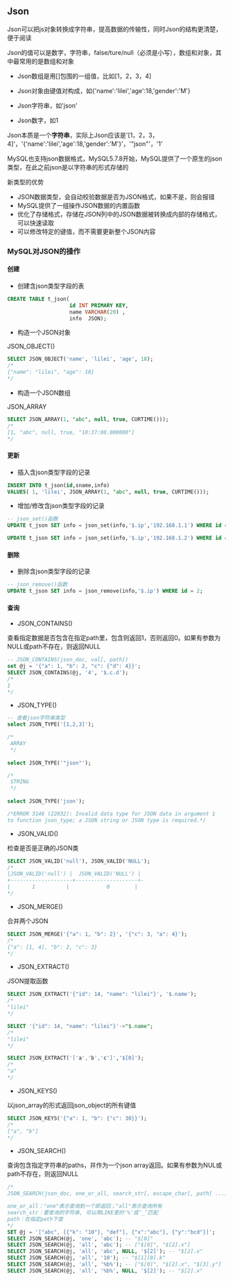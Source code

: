 ## Json

Json可以把js对象转换成字符串，提高数据的传输性，同时Json的结构更清楚，便于阅读

Json的值可以是数字，字符串，false/ture/null（必须是小写），数组和对象，其中最常用的是数组和对象

* Json数组是用[]包围的一组值，比如[1，2，3，4]

* Json对象由键值对构成，如{'name':'lilei','age':18,'gender':'M'}

* Json字符串，如'json'

* Json数字，如1

Json本质是一个**字符串**，实际上Json应该是'[1，2，3，4]'，'{'name':'lilei','age':18,'gender':'M'}'，'"json"'，'1'

MySQL也支持json数据格式，MySQL5.7.8开始，MySQL提供了一个原生的json类型，在此之前json是以字符串的形式存储的

新类型的优势

* JSON数据类型，会自动校验数据是否为JSON格式，如果不是，则会报错
* MySQL提供了一组操作JSON数据的内置函数
* 优化了存储格式，存储在JSON列中的JSON数据被转换成内部的存储格式，可以快速读取
* 可以修改特定的键值，而不需要更新整个JSON内容

### MySQL对JSON的操作

#### 创建

* 创建含json类型字段的表

```sql
CREATE TABLE t_json(
    				id INT PRIMARY KEY, 
    				name VARCHAR(20) , 
    				info  JSON);
```

* 构造一个JSON对象

JSON_OBJECT()

```sql
SELECT JSON_OBJECT('name', 'lilei', 'age', 18);
/*
{"name": "lilei", "age": 18}           
*/
```

* 构造一个JSON数组

JSON_ARRAY

```sql
SELECT JSON_ARRAY(1, "abc", null, true, CURTIME())); 
/*
[1, "abc", null, true, "10:37:08.000000"]
*/
```

#### 更新

* 插入含json类型字段的记录

```sql
INSERT INTO t_json(id,sname,info) 
VALUES( 1, 'lilei', JSON_ARRAY(1, "abc", null, true, CURTIME()));
```

* 增加/修改含json类型字段的记录

```sql
-- json_set()函数
UPDATE t_json SET info = json_set(info,'$.ip','192.168.1.1') WHERE id = 2; 

UPDATE t_json SET info = json_set(info,'$.ip','192.168.1.2') WHERE id = 2;
```

#### 删除

* 删除含json类型字段的记录

```sql
-- json_remove()函数
UPDATE t_json SET info = json_remove(info,'$.ip') WHERE id = 2;
```

#### 查询

* JSON_CONTAINS()

 查看指定数据是否包含在指定path里，包含则返回1，否则返回0。如果有参数为NULL或path不存在，则返回NULL

```sql
-- JSON_CONTAINS(json_doc, val[, path])
set @j = '{"a": 1, "b": 2, "c": {"d": 4}}';
SELECT JSON_CONTAINS(@j, '4', '$.c.d'); 
/* 
1
*/
```

* JSON_TYPE()

```sql
-- 查看json字符串类型
select JSON_TYPE('[1,2,3]');

/* 
 ARRAY 
 */
 
select JSON_TYPE('"json"');

/*
 STRING
 */
 
select JSON_TYPE('json');

/*ERROR 3146 (22032): Invalid data type for JSON data in argument 1
to function json_type; a JSON string or JSON type is required.*/
```

* JSON_VALID()

检查是否是正确的JSON类

```sql
SELECT JSON_VALID('null'), JSON_VALID('NULL');
/*
|JSON_VALID('null') |  JSON_VALID('NULL') |
+--------------------+--------------------+-
|     	1	       |            0        |
*/
```

* JSON_MERGE()

合并两个JSON

```sql
SELECT JSON_MERGE('{"a": 1, "b": 2}', '{"c": 3, "a": 4}');
/*
{"a": [1, 4], "b": 2, "c": 3} 
*/
```

* JSON_EXTRACT()

JSON提取函数

```sql
SELECT JSON_EXTRACT('{"id": 14, "name": "lilei"}', '$.name');
/*
"lilei"
*/

SELECT '{"id": 14, "name": "lilei"}'->"$.name";
/*
"lilei"
*/

SELECT JSON_EXTRACT('['a','b','c']','$[0]');
/*
"a"
*/
```

* JSON_KEYS()

以json_array的形式返回json_object的所有键值

```sql
SELECT JSON_KEYS('{"a": 1, "b": {"c": 30}}'); 
/* 
["a", "b"]
*/
```

* JSON_SEARCH()

查询包含指定字符串的paths，并作为一个json array返回。如果有参数为NUL或path不存在，则返回NULL

```sql
/*
JSON_SEARCH(json_doc, one_or_all, search_str[, escape_char[, path] ...])

one_or_all："one"表示查询到一个即返回；"all"表示查询所有
search_str：要查询的字符串, 可以用LIKE里的'%'或‘_’匹配
path：在指定path下查
*/
SET @j = '["abc", [{"k": "10"}, "def"], {"x":"abc"}, {"y":"bcd"}]';
SELECT JSON_SEARCH(@j, 'one', 'abc'); -- "$[0]"
SELECT JSON_SEARCH(@j, 'all', 'abc'); -- ["$[0]", "$[2].x"]
SELECT JSON_SEARCH(@j, 'all', 'abc', NULL, '$[2]'); -- "$[2].x"
SELECT JSON_SEARCH(@j, 'all', '10'); -- "$[1][0].k"
SELECT JSON_SEARCH(@j, 'all', '%b%'); -- ["$[0]", "$[2].x", "$[3].y"]
SELECT JSON_SEARCH(@j, 'all', '%b%', NULL, '$[2]'); -- "$[2].x"
```

